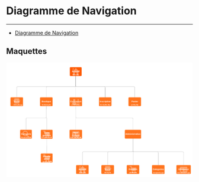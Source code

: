 # Diagramme de Navigation

---

- [Diagramme de Navigation](#diagramme-de-navigation)

## Maquettes
![alt text](maquette/diagramme-de-navigation.png "diagramme de navigation")
 
